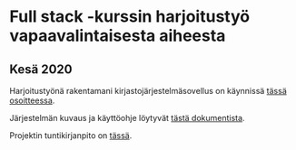 # Full stack -kurssin harjoitustyö vapaavalintaisesta aiheesta
## Kesä 2020

Harjoitustyönä rakentamani kirjastojärjestelmäsovellus on käynnissä [tässä osoitteessa](http://enigmatic-river-04412.herokuapp.com).

Järjestelmän kuvaus ja käyttöohje löytyvät [tästä dokumentista](salppurinkirjasto/ohjeet.md).

Projektin tuntikirjanpito on [tässä](tuntikirjanpito.txt).
